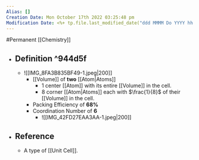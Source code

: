 ```yaml
---
Alias: []
Creation Date: Mon October 17th 2022 03:25:48 pm 
Modification Date: <%+ tp.file.last_modified_date("ddd MMMM Do YYYY hh:mm:ss a") %>
---
```

#Permanent [[Chemistry]]

- ## Definition ^944d5f
	- ![[IMG_8FA3B835BF49-1.jpeg|200]]
		- [[Volume]] of **two** [[Atom|Atoms]]
			- 1 center [[Atom]] with its entire [[Volume]] in the cell.
			- 8 corner [[Atom|Atoms]] each with $\frac{1}{8}$ of their [[Volume]] in the cell.
		- Packing Efficiency of **68%**
		- Coordination Number of **6**
			- ![[IMG_42FD27EAA3AA-1.jpeg|200]]
- ## Reference
	- A type of [[Unit Cell]].